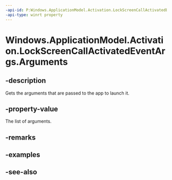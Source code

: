 ```yaml
---
-api-id: P:Windows.ApplicationModel.Activation.LockScreenCallActivatedEventArgs.Arguments
-api-type: winrt property
---
```


<!-- Property syntax
public string Arguments { get; }
-->

# Windows.ApplicationModel.Activation.LockScreenCallActivatedEventArgs.Arguments

## -description
Gets the arguments that are passed to the app to launch it.

## -property-value
The list of arguments.

## -remarks

## -examples

## -see-also
